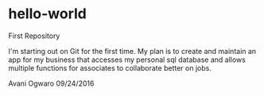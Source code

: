 # hello-world
First Repository

I'm starting out on Git for the first time. My plan is to create and maintain an app for my business that accesses my personal sql database and allows multiple functions for associates to collaborate better on jobs. 

Avani Ogwaro
09/24/2016

